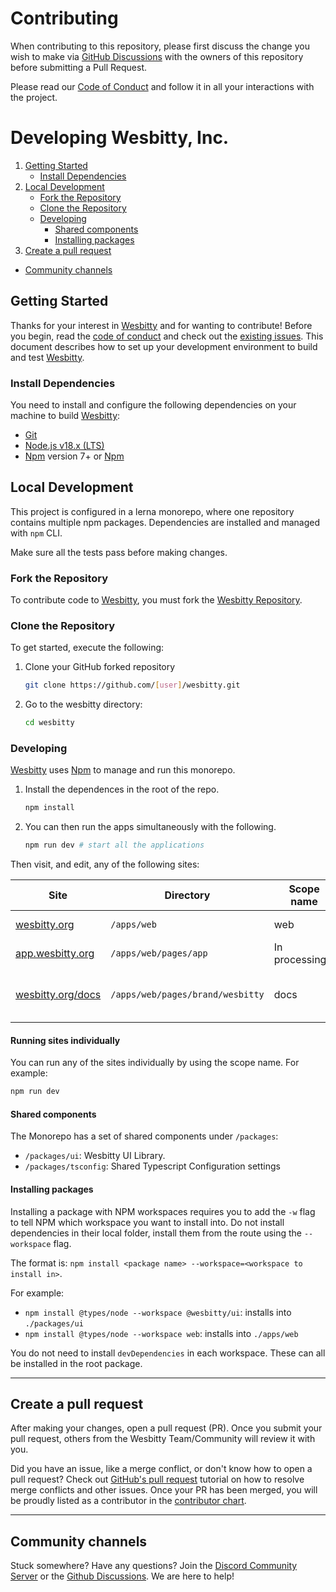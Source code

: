 # Contributing

When contributing to this repository, please first discuss the change you wish to make via [GitHub Discussions](https://github.com/wesbitty/wesbitty/discussions/new) with the owners of this repository before submitting a Pull Request.

Please read our [Code of Conduct](./CODE_OF_CONDUCT.md) and follow it in all your interactions with the project.

# Developing Wesbitty, Inc.

1. [Getting Started](#getting-started)
   - [Install Dependencies](#install-dependencies)
2. [Local Development](#local-development)
   - [Fork the Repository](#fork-the-repository)
   - [Clone the Repository](#clone-the-repository)
   - [Developing](#developing)
     - [Shared components](#shared-components)
     - [Installing packages](#installing-packages)
3. [Create a pull request](#create-a-pull-request)

- [Community channels](#community-channels)

## Getting Started

Thanks for your interest in [Wesbitty](https://wesbitty.org) and for wanting to contribute! Before you begin, read the
[code of conduct](./CODE_OF_CONDUCT.md) and check out the
[existing issues](https://github.com/wesbitty/wesbitty/issues).
This document describes how to set up your development environment to build and test [Wesbitty](https://wesbitty.org).

### Install Dependencies

You need to install and configure the following dependencies on your machine to build [Wesbitty](https://wesbitty.org):

- [Git](http://git-scm.com/)
- [Node.js v18.x (LTS)](http://nodejs.org)
- [Npm](https://www.npmjs.com/) version 7+ or [Npm](https://npmjs.org/)

## Local Development

This project is configured in a lerna monorepo, where one repository contains multiple npm packages. Dependencies are installed and managed with `npm` CLI.

Make sure all the tests pass before making changes.

### Fork the Repository

To contribute code to [Wesbitty](https://wesbitty.org), you must fork the [Wesbitty Repository](https://github.com/wesbitty/wesbitty).

### Clone the Repository

To get started, execute the following:

1. Clone your GitHub forked repository

   ```sh
   git clone https://github.com/[user]/wesbitty.git
   ```

1. Go to the wesbitty directory:
   ```sh
   cd wesbitty
   ```

### Developing

[Wesbitty](https://wesbitty.org) uses [Npm](https://docs.npmjs.com) to manage and run this monorepo.

1. Install the dependences in the root of the repo.

   ```sh
   npm install
   ```

2. You can then run the apps simultaneously with the following.
   ```sh
   npm run dev # start all the applications
   ```

Then visit, and edit, any of the following sites:

| Site                                           | Directory                        | Scope name       | Description                          | Local development server   |
| ---------------------------------------------- | -------------------------------- | ---------------- | ------------------------------------ | -------------------------- |
| [wesbitty.org](https://wesbitty.org)           | `/apps/web`                      | web              | The main website                     | http://localhost:3000      |
| [app.wesbitty.org](https://app.wesbitty.org)   | `/apps/web/pages/app`            | In processing... | Platform Dashboard                   | http://app.localhost:3000  |
| [wesbitty.org/docs](https://wesbitty.org/docs) | `/apps/web/pages/brand/wesbitty` | docs             | Guides and Reference (Next.js based) | http://localhost:3000/docs |

#### Running sites individually

You can run any of the sites individually by using the scope name. For example:

```sh
npm run dev
```

#### Shared components

The Monorepo has a set of shared components under `/packages`:

- `/packages/ui`: Wesbitty UI Library.
- `/packages/tsconfig`: Shared Typescript Configuration settings

#### Installing packages

Installing a package with NPM workspaces requires you to add the `-w` flag to tell NPM which workspace you want to install into. Do not install dependencies in their local folder, install them from the route using the `--workspace` flag.

The format is: `npm install <package name> --workspace=<workspace to install in>`.

For example:

- `npm install @types/node --workspace @wesbitty/ui`: installs into `./packages/ui`
- `npm install @types/node --workspace web`: installs into `./apps/web`

You do not need to install `devDependencies` in each workspace. These can all be installed in the root package.

---

## Create a pull request

After making your changes, open a pull request (PR). Once you submit your pull request, others from the Wesbitty Team/Community will review it with you.

Did you have an issue, like a merge conflict, or don't know how to open a pull request? Check out [GitHub's pull request](https://docs.github.com/en/pull-requests/collaborating-with-pull-requests) tutorial on how to resolve merge conflicts and other issues. Once your PR has been merged, you will be proudly listed as a contributor in the [contributor chart](https://github.com/wesbitty/wesbitty/graphs/contributors).

---

## Community channels

Stuck somewhere? Have any questions? Join the [Discord Community Server](https://discord.wesbitty.org/) or the [Github Discussions](https://github.com/wesbitty/wesbitty/discussions). We are here to help!
